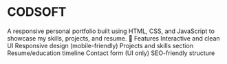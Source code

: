# CODSOFT
A responsive personal portfolio built using HTML, CSS, and JavaScript to showcase my skills, projects, and resume.  🚀 Features  Interactive and clean UI  Responsive design (mobile-friendly)  Projects and skills section  Resume/education timeline  Contact form (UI only)  SEO-friendly structure
